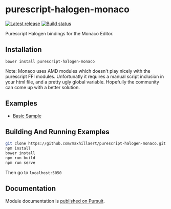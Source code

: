# purescript-halogen-monaco

[![Latest release](http://img.shields.io/github/release/purescript/purescript-halogen-monaco.svg)](https://github.com/maxhillaert/purescript-halogen-monaco/releases)
[![Build status](https://travis-ci.org/maxhillaert/purescript-halogen-monaco.svg?branch=master)](https://travis-ci.org/maxhillaert/purescript-halogen-monaco)

Purescript Halogen bindings for the Monaco Editor.

## Installation

```
bower install purescript-halogen-monaco
```

Note: Monaco uses AMD modules which doesn't play nicely with the purescript FFI modules.  Unfortunatly it requires a manual
script inclusion in your html file, and a pretty ugly global variable. Hopefully the community can come up with a better solution.

## Examples

- [Basic Sample](example/src/EditorBasic.purs)

## Building And Running Examples

```bash
git clone https://github.com/maxhillaert/purescript-halogen-monaco.git
npm install
bower install
npm run build
npm run serve
```

Then go to `localhost:5050`


## Documentation

Module documentation is [published on Pursuit](http://pursuit.purescript.org/packages/purescript-foreign).

